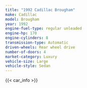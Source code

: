 ```yaml
---
title: "1992 Cadillac Brougham"
make: Cadillac
model: Brougham
year: 1992
engine-fuel-type: regular unleaded
engine-hp: 170
engine-cylinders: 8
transmission-type: Automatic
driven-wheels: Rear wheel drive
number-of-doors: 4
market-category: Luxury
vehicle-size: Large
vehicle-style: Sedan
---
```


{{< car_info >}}
